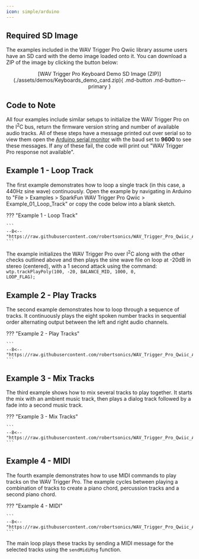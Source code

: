 ```yaml
---
icon: simple/arduino
---
```


## Required SD Image

The examples included in the WAV Trigger Pro Qwiic library assume users have an SD card with the demo image loaded onto it. You can download a ZIP of the image by clicking the button below:

<center>
[WAV Trigger Pro Keyboard Demo SD Image (ZIP)](./assets/demos/Keyboards_demo_card.zip){ .md-button .md-button--primary }  
</center>

## Code to Note

All four examples include similar setups to initialize the WAV Trigger Pro on the I<sup>2</sup>C bus, return the firmware version string and number of available audio tracks. All of these steps have a message printed out over serial so to view them open the [Arduino serial monitor](https://learn.sparkfun.com/tutorials/terminal-basics/arduino-serial-monitor-windows-mac-linux) with the baud set to <b>9600</b> to see these messages. If any of these fail, the code will print out "WAV Trigger Pro response not available".

## Example 1 - Loop Track

The first example demonstrates how to loop a single track (in this case, a 440Hz sine wave) continuously. Open the example by navigating in Arduino to "File > Examples > SparkFun WAV Trigger Pro Qwiic > Example_01_Loop_Track" or copy the code below into a blank sketch. 

??? "Example 1 - Loop Track"

    ```
	--8<-- "https://raw.githubusercontent.com/robertsonics/WAV_Trigger_Pro_Qwiic_Arduino_Library/refs/heads/master/examples/Example_01_Loop_Track/Example_01_Loop_Track.ino"
	```

The example initializes the WAV Trigger Pro over I<sup>2</sup>C along with the other checks outlined above and then plays the sine wave file on loop at -20dB in stereo (centered), with a 1 second attack using the command: <code>wtp.trackPlayPoly(100, -20, BALANCE_MID, 1000, 0, LOOP_FLAG);</code>

## Example 2 - Play Tracks

The second example demonstrates how to loop through a sequence of tracks. It continuously plays the eight spoken number tracks in sequential order alternating output between the left and right audio channels.

??? "Example 2 - Play Tracks"

    ```
	--8<-- "https://raw.githubusercontent.com/robertsonics/WAV_Trigger_Pro_Qwiic_Arduino_Library/refs/heads/master/examples/Example_02_Play_Tracks/Example_02_Play_Tracks.ino"
	```

## Example 3 - Mix Tracks

The third example shows how to mix several tracks to play together. It starts the mix with an ambient music track, then plays a dialog track followed by a fade into a second music track.

??? "Example 3 - Mix Tracks"

    ```
	--8<-- "https://raw.githubusercontent.com/robertsonics/WAV_Trigger_Pro_Qwiic_Arduino_Library/refs/heads/master/examples/Example_03_Mix_Tracks/Example_03_Mix_Tracks.ino"
	```

## Example 4 - MIDI

The fourth example demonstrates how to use MIDI commands to play tracks on the WAV Trigger Pro. The example cycles between playing a combination of tracks to create a piano chord, percussion tracks and a second piano chord.

??? "Example 4 - MIDI"

    ```
	--8<-- "https://raw.githubusercontent.com/robertsonics/WAV_Trigger_Pro_Qwiic_Arduino_Library/refs/heads/master/examples/Example_04_MIDI/Example_04_MIDI.ino"
	```
The main loop plays these tracks by sending a MIDI message for the selected tracks using the <code>sendMidiMsg</code> function.